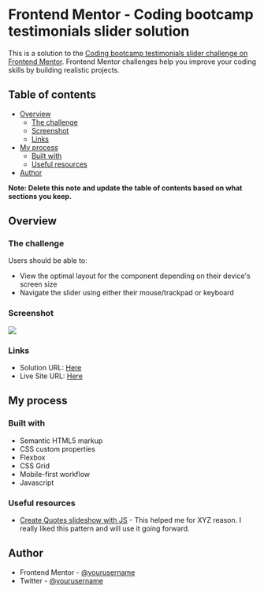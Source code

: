 # Frontend Mentor - Coding bootcamp testimonials slider solution

This is a solution to the [Coding bootcamp testimonials slider challenge on Frontend Mentor](https://www.frontendmentor.io/challenges/coding-bootcamp-testimonials-slider-4FNyLA8JL). Frontend Mentor challenges help you improve your coding skills by building realistic projects.

## Table of contents

-   [Overview](#overview)
    -   [The challenge](#the-challenge)
    -   [Screenshot](#screenshot)
    -   [Links](#links)
-   [My process](#my-process)
    -   [Built with](#built-with)
    -   [Useful resources](#useful-resources)
-   [Author](#author)

**Note: Delete this note and update the table of contents based on what sections you keep.**

## Overview

### The challenge

Users should be able to:

-   View the optimal layout for the component depending on their device's screen size
-   Navigate the slider using either their mouse/trackpad or keyboard

### Screenshot

![](../design/desktop-result-1-Hover.png)

### Links

-   Solution URL: [Here](https://github.com/Guarito/coding-bootcamp-testimonials-slider-master)
-   Live Site URL: [Here](https://guarito.github.io/coding-bootcamp-testimonials-slider-master/)

## My process

### Built with

-   Semantic HTML5 markup
-   CSS custom properties
-   Flexbox
-   CSS Grid
-   Mobile-first workflow
-   Javascript

### Useful resources

-   [Create Quotes slideshow with JS](https://www.w3schools.com/howto/howto_js_quotes_slideshow.asp) - This helped me for XYZ reason. I really liked this pattern and will use it going forward.

## Author

-   Frontend Mentor - [@yourusername](https://www.frontendmentor.io/profile/Guarito)
-   Twitter - [@yourusername](https://www.twitter.com/capassomiguel)
